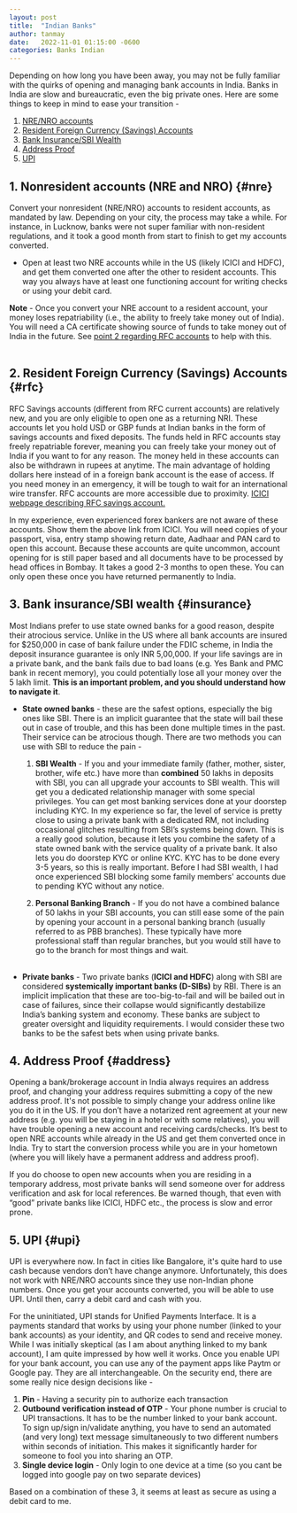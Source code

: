 ```yaml
---
layout: post
title:  "Indian Banks"
author: tanmay
date:   2022-11-01 01:15:00 -0600
categories: Banks Indian
---
```


Depending on how long you have been away, you may not be fully familiar with the quirks of opening and managing bank accounts in India. Banks in India are slow and bureaucratic, even the big private ones. Here are some things to keep in mind to ease your transition - 

1. [NRE/NRO accounts](#nre)
2. [Resident Foreign Currency (Savings) Accounts](#rfc)
3. [Bank Insurance/SBI Wealth](#insurance)
4. [Address Proof](#address)
5. [UPI](#upi)

##  **1. Nonresident accounts (NRE and NRO)** {#nre} 

Convert your nonresident (NRE/NRO) accounts to resident accounts, as mandated by law. Depending on your city, the process may take a while. For instance, in Lucknow, banks were not super familiar with non-resident regulations, and it took a good month from start to finish to get my accounts converted.

- Open at least two NRE accounts while in the US (likely ICICI and HDFC), and get them converted one after the other to resident accounts. This way you always have at least one functioning account for writing checks or using your debit card.  

**Note** - Once you convert your NRE account to a resident account, your money loses repatriability (i.e., the ability to freely take money out of India). You will need a CA certificate showing source of funds to take money out of India in the future. See [point 2 regarding RFC accounts](#rfc) to help with this.
<br><br/>    
    
## **2. Resident Foreign Currency (Savings) Accounts** {#rfc}

RFC Savings accounts (different from RFC current accounts) are relatively new, and you are only eligible to open one as a returning NRI. These accounts let you hold USD or GBP funds at Indian banks in the form of savings accounts and fixed deposits. The funds held in RFC accounts stay freely repatriable forever, meaning you can freely take your money out of India if you want to for any reason. The money held in these accounts can also be withdrawn in rupees at anytime. The main advantage of holding dollars here instead of in a foreign bank account is the ease of access. If you need money in an emergency, it will be tough to wait for an international wire transfer. RFC accounts are more accessible due to proximity. [ICICI webpage describing RFC savings account.](https://www.icicibank.com/nri-banking/bankaccounts/rfc-saving-accounts)

In my experience, even  experienced forex bankers are not aware of these accounts. Show them the above link from ICICI. You will need copies of your passport, visa, entry stamp showing return date, Aadhaar and PAN card to open this account. Because these accounts are quite uncommon, account opening for is still paper based and all documents have to be processed by head offices in Bombay. It takes a good 2-3 months to open these. You can only open these once you have returned permanently to India.

## **3. Bank insurance/SBI wealth** {#insurance}

Most Indians prefer to use state owned banks for a good reason, despite their atrocious service. Unlike in the US where all bank accounts are insured for $250,000 in case of bank failure under the FDIC scheme, in India the deposit insurance guarantee is only INR 5,00,000. If your life savings are in a private bank, and the bank fails due to bad loans (e.g. Yes Bank and PMC bank in recent memory), you could potentially lose all your money over the 5 lakh limit. **This is an important problem, and you should understand how to navigate it**.
    
- **State owned banks** - these are the safest options, especially the big ones like SBI. There is an implicit guarantee that the state will bail these out in case of trouble, and this has been done multiple times in the past. Their service can be atrocious though. There are two methods you can use with SBI to reduce the pain - 

    1. **SBI Wealth** - If you and your immediate family (father, mother, sister, brother, wife etc.) have more than **combined** 50 lakhs in deposits with SBI, you can all upgrade your accounts to SBI wealth. This will get you a dedicated relationship manager with some special privileges. You can get most banking services done at your doorstep including KYC. In my experience so far, the level of service is pretty close to using a private bank with a dedicated RM, not including occasional glitches resulting from SBI’s systems being down. This is a really good solution, because it lets you combine the safety of a state owned bank with the service quality of a private bank. It also lets you do doorstep KYC or online KYC. KYC has to be done every 3-5 years, so this is really important. Before I had SBI wealth, I had once experienced SBI blocking some family members' accounts due to pending KYC without any notice.
    
    2. **Personal Banking Branch** - If you do not have a combined balance of 50 lakhs in your SBI accounts, you can still ease some of the pain by opening your account in a personal banking branch (usually referred to as PBB branches). These typically have more professional staff than regular branches, but you would still have to go to the branch for most things and wait.
    <br><br/>
    
- **Private banks** -  Two private banks (**ICICI and HDFC**) along with SBI are considered **systemically important banks (D-SIBs)** by RBI. There is an implicit implication that these are too-big-to-fail and will be bailed out in case of failures, since their collapse would significantly destabilize India’s banking system and economy. These banks are subject to greater oversight and liquidity requirements. I would consider these two banks to be the safest bets when using private banks.
        
## **4. Address Proof** {#address}

Opening a bank/brokerage account in India always requires an address proof, and changing your address requires submitting a copy of the new address proof. It's not possible to simply change your address online like you do it in the US. If you don’t have a notarized rent agreement at your new address (e.g. you will be staying in a hotel or with some relatives), you will have trouble opening a new account and receiving cards/checks. It’s best to open NRE accounts while already in the US and get them converted once in India. Try to start the conversion process while you are in your hometown (where you will likely have a permanent address and address proof). 

If you do choose to open new accounts when you are residing in a temporary address, most private banks will send someone over for address verification and ask for local references. Be warned though, that even with “good” private banks like ICICI, HDFC etc., the process is slow and error prone.
## **5. UPI** {#upi}

UPI is everywhere now. In fact in cities like Bangalore, it's quite hard to use cash because vendors don’t have change anymore. Unfortunately, this does not work with NRE/NRO accounts since they use non-Indian phone numbers. Once you get your accounts converted, you will be able to use UPI. Until then, carry a debit card and cash with you.

For the uninitiated, UPI stands for Unified Payments Interface. It is a payments standard that works by using your phone number (linked to your bank accounts) as your identity, and QR codes to send and receive money. While I was initially skeptical (as I am about anything linked to my bank account), I am quite impressed by how well it works. Once you enable UPI for your bank account, you can use any of the payment apps like Paytm or Google pay. They are all interchangeable. On the security end, there are some really nice design decisions like - 

1. **Pin** - Having a security pin to authorize each transaction
2. **Outbound verification instead of OTP** - Your phone number is crucial to UPI transactions. It has to be the number linked to your bank account. To sign up/sign in/validate anything, you have to send an automated (and very long) text message simultaneously to two different numbers within seconds of initiation. This makes it significantly harder for someone to fool you into sharing an OTP.
3. **Single device login** - Only login to one device at a time (so you cant be logged into google pay on two separate devices)
	
Based on a combination of these 3, it seems at least as secure as using a debit card to me. 
